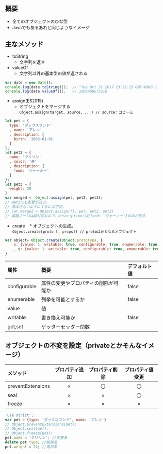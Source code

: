 ## 概要
* 全てのオブジェクトのひな型
* Javaでもあるあれと同じようなイメージ

## 主なメソッド
* toString
    * 文字列を返す
* valueOf
    * 文字列以外の基本型の値が返される
```javascript
var date = new Date();
console.log(date.toString());  // "Tue Oct 31 2017 23:21:15 GMT+0900 (東京 (標準時))"
console.log(date.valueOf());   // 1509459675816
```
* assign(ES2015)
    * オブジェクトをマージする  
`Object.assign(target, source, ...) // source：コピー元`
```javascript
let pet = {
  type: 'ダックスフンド'
  , name: 'アレン'
  , description: {
    birth: '2005-01-01'
  }
};
let pet2 = {
  name: 'クリリン'
  , color: '茶'
  , description: {
    food: 'ジャーキー'
  }
};
let pet3 = {
  weight: 20
}
var merged =  Object.assign(pet, pet2, pet3);
// pet1にも影響が及ぶ。
// 及ぼさないようにするには下記。
// let merged = Object.assign({}, pet, pet2, pet3)
// 再起マージは非対応なので、descriptioniは{food: 'ジャーキー'}のみが残る
```

* create
    * オブジェクトの生成。  
`Object.create(proto [, props]) // protoは元となるオブジェクト`
```javascript
var object= Object.create(Object.prototype, {
    x: {value: 1. writable: true, configurable: true, enumerable: true}
    , y: {value: 1. writable: true, configurable: true, enumerable: true}
}
```

|属性|概要|デフォルト値|
| :- | :- | :- |
|configurable | 属性の変更やプロパティの削除が可能か | false |
|enumerable | 列挙を可能とするか | false |
|value | 値 ||
|writable | 書き換え可能か | false |
|get,set |ゲッターセッター関数 ||

## オブジェクトの不変を設定（privateとかそんなイメージ）

|メソッド| プロパティ追加 | プロパティ削除 | プロパティ値変更 |
|:- | :-: | :-: | :-: |
|preventExtensions|×|〇|〇|
|seal|×|×|〇|
|freeze|×|×|×|

```javascript
'use strict';
var pet = {type: 'ダックスフンド', name: 'アレン'}
// Object.preventExtensions(pet);
// Object.seal(pet);
// Object.freeze(pet);
pet.name = 'クリリン'; //変更系
delete pet.type; //削除系
pet.weight = 24; //追加系
```
